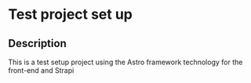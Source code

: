 # Test project set up

  ## Description
  This is a test setup project using the Astro framework technology for the front-end and Strapi

  
